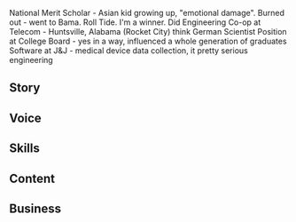 National Merit Scholar - Asian kid growing up, "emotional damage".
Burned out - went to Bama. Roll Tide. I'm a winner.
Did Engineering Co-op at Telecom - Huntsville, Alabama (Rocket City) think German Scientist
Position at College Board - yes in a way, influenced a whole generation of graduates
Software at J&J - medical device data collection, it pretty serious engineering

## Story

## Voice

## Skills

## Content

## Business
